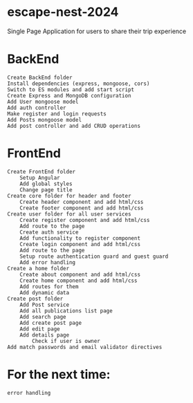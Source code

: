 # escape-nest-2024
 Single Page Application for users to share their trip experience

# BackEnd
    Create BackEnd folder
    Install dependencies (express, mongoose, cors)
    Switch to ES modules and add start script
    Create Express and MongoDB configuration
    Add User mongoose model
    Add auth controller
    Make register and login requests
    Add Posts mongoose model
    Add post controller and add CRUD operations

# FrontEnd
    Create FrontEnd folder 
        Setup Angular
        Add global styles
        Change page title
    Create core folder for header and footer
        Create header component and add html/css
        Create footer component and add html/css
    Create user folder for all user services
        Create register component and add html/css
        Add route to the page
        Create auth service
        Add functionality to register component
        Create login component and add html/css
        Add route to the page
        Setup route authentication guard and guest guard
        Add error handling
    Create a home folder
        Create about component and add html/css
        Create home component and add html/css
        Add routes for them
        Add dynamic data
    Create post folder
        Add Post service
        Add all publications list page
        Add search page
        Add create post page
        Add edit page
        Add details page
            Check if user is owner
    Add match passwords and email validator directives

# For the next time:
    error handling
